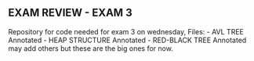 ## EXAM REVIEW - EXAM 3

Repository for code needed for exam 3 on wednesday,
Files:
    - AVL TREE Annotated
    - HEAP STRUCTURE Annotated
    - RED-BLACK TREE Annotated
may add others but these are the big ones for now.